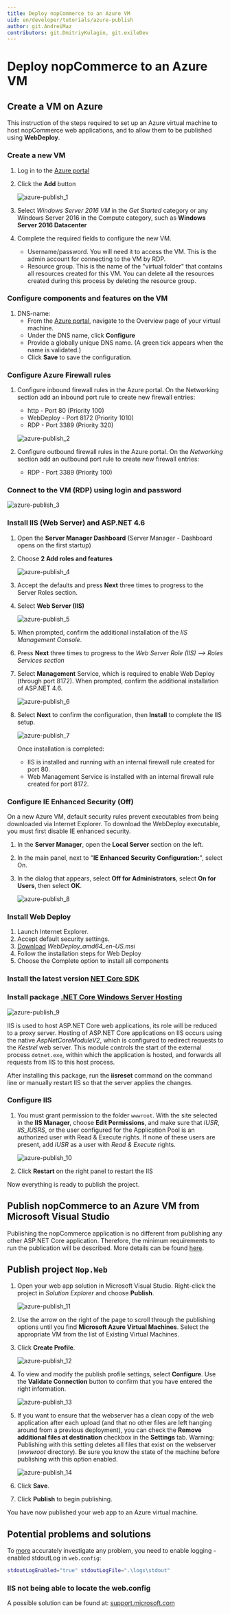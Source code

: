 ```yaml
---
title: Deploy nopCommerce to an Azure VM
uid: en/developer/tutorials/azure-publish
author: git.AndreiMaz
contributors: git.DmitriyKulagin, git.exileDev
---
```


# Deploy nopCommerce to an Azure VM

## Create a VM on Azure

This instruction of the steps required to set up an Azure virtual machine to host nopCommerce web applications, and to allow them to be published using **WebDeploy**.

### Create a new VM

1. Log in to the [Azure portal](https://portal.azure.com/)
1. Click the **Add** button

    ![azure-publish_1](_static/azure-publish/azure-publish_1.png)

1. Select *Windows Server 2016 VM* in the *Get Started* category or any Windows Server 2016 in the Compute category, such as **Windows Server 2016 Datacenter**
1. Complete the required fields to configure the new VM.
    - Username/password. You will need it to access the VM. This is the admin account for connecting to the VM by RDP.
    - Resource group. This is the name of the "virtual folder" that contains all resources created for this VM. You can delete all the resources created during this process by deleting the resource group.

### Configure components and features on the VM

1. DNS-name:
    - From the [Azure portal](https://portal.azure.com/), navigate to the Overview page of your virtual machine.
    - Under the DNS name, click **Configure**
    - Provide a globally unique DNS name. (A green tick appears when the name is validated.)
    - Click **Save** to save the configuration.

### Configure Azure Firewall rules

1. Configure inbound firewall rules in the Azure portal. On the Networking section add an inbound port rule to create new firewall entries:
    - http - Port 80 (Priority 100)
    - WebDeploy - Port 8172 (Priority 1010)
    - RDP - Port 3389 (Priority 320)

    ![azure-publish_2](_static/azure-publish/azure-publish_2.png)

2. Configure outbound firewall rules in the Azure portal. On the *Networking* section add an outbound port rule to create new firewall entries:
    - RDP - Port 3389 (Priority 100)

### Connect to the VM (RDP) using login and password

![azure-publish_3](_static/azure-publish/azure-publish_3.png)

### Install IIS (Web Server) and ASP.NET 4.6

1. Open the **Server Manager Dashboard** (Server Manager - Dashboard opens on the first startup)
1. Choose **2 Add roles and features**

    ![azure-publish_4](_static/azure-publish/azure-publish_4.png)

1. Accept the defaults and press **Next** three times to progress to the Server Roles section.
1. Select **Web Server (IIS)**

    ![azure-publish_5](_static/azure-publish/azure-publish_5.png)

1. When prompted, confirm the additional installation of the *IIS Management Console*.
1. Press **Next** three times to progress to the *Web Server Role (IIS) --> Roles Services section*
1. Select **Management** Service, which is required to enable Web Deploy (through port 8172). When prompted, confirm the additional installation of ASP.NET 4.6.

    ![azure-publish_6](_static/azure-publish/azure-publish_6.png)

1. Select **Next** to confirm the configuration, then **Install** to complete the IIS setup.

    ![azure-publish_7](_static/azure-publish/azure-publish_7.png)

    Once installation is completed:
    - IIS is installed and running with an internal firewall rule created for port 80.
    - Web Management Service is installed with an internal firewall rule created for port 8172.

### Configure IE Enhanced Security (Off)

On a new Azure VM, default security rules prevent executables from being downloaded via Internet Explorer. To download the WebDeploy executable, you must first disable IE enhanced security.

1. In the **Server Manager**, open the **Local Server** section on the left.
1. In the main panel, next to "**IE Enhanced Security Configuration:**", select On.
1. In the dialog that appears, select **Off for Administrators**, select **On for Users**, then select **OK**.

    ![azure-publish_8](_static/azure-publish/azure-publish_8.png)

### Install Web Deploy

1. Launch Internet Explorer.
1. Accept default security settings.
1. [Download](https://www.microsoft.com/download/details.aspx?id=43717) *WebDeploy_amd64_en-US.msi*
1. Follow the installation steps for Web Deploy
1. Choose the Complete option to install all components

### Install the latest version [NET Core SDK](https://www.microsoft.com/net/download/all)

### Install package [.NET Core Windows Server Hosting](https://www.microsoft.com/net/download/all)

![azure-publish_9](_static/azure-publish/azure-publish_9.png)

IIS is used to host ASP.NET Core web applications, its role will be reduced to a proxy server. Hosting of ASP.NET Core applications on IIS occurs using the native *AspNetCoreModuleV2*, which is configured to redirect requests to the *Kestrel* web server. This module controls the start of the external process `dotnet.exe`, within which the application is hosted, and forwards all requests from IIS to this host process.

After installing this package, run the **iisreset** command on the command line or manually restart IIS so that the server applies the changes.

### Configure IIS

1. You must grant permission to the folder `wwwroot`. With the site selected in the **IIS Manager**, choose **Edit Permissions**, and make sure that *IUSR*, *IIS_IUSRS*, or the user configured for the Application Pool is an authorized user with Read & Execute rights. If none of these users are present, add *IUSR* as a user with *Read & Execute* rights.

    ![azure-publish_10](_static/azure-publish/azure-publish_10.png)

1. Click **Restart** on the right panel to restart the IIS

Now everything is ready to publish the project.

## Publish nopCommerce to an Azure VM from Microsoft Visual Studio

Publishing the nopCommerce application is no different from publishing any other ASP.NET Core application. Therefore, the minimum requirements to run the publication will be described. More details can be found [here](https://docs.microsoft.com/aspnet/core/tutorials/publish-to-azure-webapp-using-vs?view=aspnetcore-2.1#deploy-the-app-to-azure).

## Publish project `Nop.Web`

1. Open your web app solution in Microsoft Visual Studio. Right-click the project in *Solution Explorer* and choose **Publish**.

    ![azure-publish_11](_static/azure-publish/azure-publish_11.png)

1. Use the arrow on the right of the page to scroll through the publishing options until you find **Microsoft Azure Virtual Machines**. Select the appropriate VM from the list of Existing Virtual Machines.
1. Click **Create Profile**.

    ![azure-publish_12](_static/azure-publish/azure-publish_12.png)

1. To view and modify the publish profile settings, select **Configure**. Use the **Validate Connection** button to confirm that you have entered the right information.

    ![azure-publish_13](_static/azure-publish/azure-publish_13.png)

1. If you want to ensure that the webserver has a clean copy of the web application after each upload (and that no other files are left hanging around from a previous deployment), you can check the **Remove additional files at destination** checkbox in the **Settings** tab. Warning: Publishing with this setting deletes all files that exist on the webserver (*wwwroot* directory). Be sure you know the state of the machine before publishing with this option enabled.

    ![azure-publish_14](_static/azure-publish/azure-publish_14.png)

1. Click **Save**.
1. Click **Publish** to begin publishing.

You have now published your web app to an Azure virtual machine.

## Potential problems and solutions

To [more](https://docs.microsoft.com/aspnet/core/host-and-deploy/aspnet-core-module) accurately investigate any problem, you need to enable logging - enabled stdoutLog in `web.config`:

```sh
stdoutLogEnabled="true" stdoutLogFile=".\logs\stdout"
```

### IIS not being able to locate the web.config

A possible solution can be found at:  [support.microsoft.com](http://support.microsoft.com/kb/942055)
